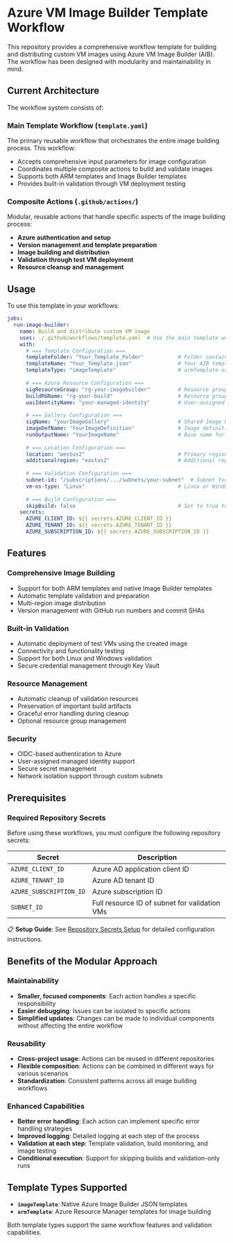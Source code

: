 # Azure VM Image Builder Template Workflow

This repository provides a comprehensive workflow template for building and distributing custom VM images using Azure VM Image Builder (AIB). The workflow has been designed with modularity and maintainability in mind.

## Current Architecture

The workflow system consists of:

### Main Template Workflow (`template.yaml`)
The primary reusable workflow that orchestrates the entire image building process. This workflow:
- Accepts comprehensive input parameters for image configuration
- Coordinates multiple composite actions to build and validate images
- Supports both ARM templates and Image Builder templates
- Provides built-in validation through VM deployment testing

### Composite Actions (`.github/actions/`)
Modular, reusable actions that handle specific aspects of the image building process:
- **Azure authentication and setup**
- **Version management and template preparation** 
- **Image building and distribution**
- **Validation through test VM deployment**
- **Resource cleanup and management**

## Usage

To use this template in your workflows:

```yaml
jobs:
  run-image-builder:
    name: Build and distribute custom VM image
    uses: ./.github/workflows/template.yaml  # Use the main template workflow
    with:
      # === Template Configuration ===
      templateFolder: "Your_Template_Folder"           # Folder containing your AIB template
      templateName: "Your_Template.json"               # Your AIB template file
      templateType: "imageTemplate"                    # armTemplate or imageTemplate
      
      # === Azure Resource Configuration ===
      sigResourceGroup: "rg-your-imagebuilder"         # Resource group for Shared Image Gallery
      buildRGName: "rg-your-build"                     # Resource group for build process
      uaiIdentityName: "your-managed-identity"         # User-assigned managed identity
      
      # === Gallery Configuration ===
      sigName: "yourImageGallery"                      # Shared Image Gallery name
      imageDefName: "YourImageDefinition"              # Image definition name
      runOutputName: "YourImageName"                   # Base name for image outputs
      
      # === Location Configuration ===
      location: "westus2"                              # Primary region
      additionalregion: "eastus2"                      # Additional replication region
      
      # === Validation Configuration ===
      subnet-id: "/subscriptions/.../subnets/your-subnet"  # Subnet for validation VM
      vm-os-type: "Linux"                              # Linux or Windows
      
      # === Build Configuration ===
      skipBuild: false                                 # Set to true to skip build and only validate
    secrets:
      AZURE_CLIENT_ID: ${{ secrets.AZURE_CLIENT_ID }}
      AZURE_TENANT_ID: ${{ secrets.AZURE_TENANT_ID }}
      AZURE_SUBSCRIPTION_ID: ${{ secrets.AZURE_SUBSCRIPTION_ID }}
```

## Features

### Comprehensive Image Building
- Support for both ARM templates and native Image Builder templates
- Automatic template validation and preparation
- Multi-region image distribution
- Version management with GitHub run numbers and commit SHAs

### Built-in Validation
- Automatic deployment of test VMs using the created image
- Connectivity and functionality testing
- Support for both Linux and Windows validation
- Secure credential management through Key Vault

### Resource Management
- Automatic cleanup of validation resources
- Preservation of important build artifacts
- Graceful error handling during cleanup
- Optional resource group management

### Security
- OIDC-based authentication to Azure
- User-assigned managed identity support
- Secure secret management
- Network isolation support through custom subnets

## Prerequisites

### Required Repository Secrets
Before using these workflows, you must configure the following repository secrets:

| Secret | Description |
|--------|-------------|
| `AZURE_CLIENT_ID` | Azure AD application client ID |
| `AZURE_TENANT_ID` | Azure AD tenant ID |
| `AZURE_SUBSCRIPTION_ID` | Azure subscription ID |
| `SUBNET_ID` | Full resource ID of subnet for validation VMs |

📋 **Setup Guide**: See [Repository Secrets Setup](../../docs/Repository-Secrets-Setup.md) for detailed configuration instructions.

## Benefits of the Modular Approach

### Maintainability
- **Smaller, focused components**: Each action handles a specific responsibility
- **Easier debugging**: Issues can be isolated to specific actions
- **Simplified updates**: Changes can be made to individual components without affecting the entire workflow

### Reusability
- **Cross-project usage**: Actions can be reused in different repositories
- **Flexible composition**: Actions can be combined in different ways for various scenarios
- **Standardization**: Consistent patterns across all image building workflows

### Enhanced Capabilities
- **Better error handling**: Each action can implement specific error handling strategies
- **Improved logging**: Detailed logging at each step of the process
- **Validation at each step**: Template validation, build monitoring, and image testing
- **Conditional execution**: Support for skipping builds and validation-only runs

## Template Types Supported

- **`imageTemplate`**: Native Azure Image Builder JSON templates
- **`armTemplate`**: Azure Resource Manager templates for image building

Both template types support the same workflow features and validation capabilities.
